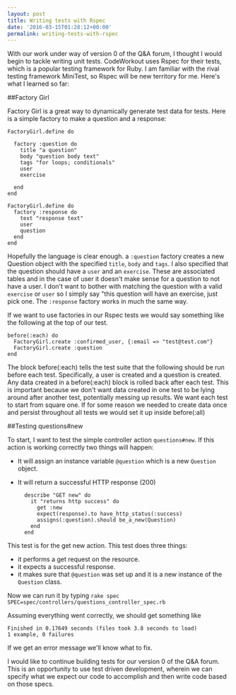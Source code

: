 ```yaml
---
layout: post
title: Writing tests with Rspec
date: '2016-03-15T01:28:12+00:00'
permalink: writing-tests-with-rspec
---
```

With our work under way of version 0 of the Q&A forum, I thought I would begin to tackle writing unit tests. CodeWorkout uses Rspec for their tests, which is a popular testing framework for Ruby. I am familiar with the rival testing framework MiniTest, so Rspec will be new territory for me. Here's what I learned so far:

##Factory Girl

Factory Girl is a great way to dynamically generate test data for tests. Here is a simple factory to make a question and a response:

    FactoryGirl.define do

      factory :question do
        title "a question"
        body "question body text"
        tags "for loops; conditionals"
        user
        exercise

      end
    end

    FactoryGirl.define do
      factory :response do
        text "response text"
        user
        question
      end
    end


Hopefully the language is clear enough. a `:question` factory creates a new Question object with the specified `title`, `body` and `tags`.  I also specified that the question should have a `user` and an `exercise`. These are associated tables and in the case of user it doesn't make sense for a question to not have a user. I don't want to bother with matching the question with  a valid `exercise` or `user` so I simply say "this question will have an exercise, just pick one. The `:response` factory works in much the same way.

If we want to use factories in our Rspec tests we would say something like the following at the top of our test.

    before(:each) do
      FactoryGirl.create :confirmed_user, {:email => "test@test.com"}
      FactoryGirl.create :question
    end

The block before(:each) tells the test suite that the following should be run before each test. Specifically, a user is created and a question is created. Any data created in a before(:each) block is rolled back after each test. This is important because we don't want data created in one test to be lying around after another test, potentially messing up results. We want each test to start from square one. If for some reason we needed to create data once and persist throughout all tests we would set it up inside before(:all)

##Testing questions#new  

To start, I want to test the simple controller action `questions#new`. If this action is working correctly two things will happen:

* It will assign an instance variable `@question` which is a new `Question` object.
* It will return a successful HTTP response (200)


        describe "GET new" do
          it "returns http success" do
            get :new
            expect(response).to have_http_status(:success)
            assigns(:question).should be_a_new(Question)
          end
        end

This test is for the get new action. This test does three things:

* it performs a get request on the resource.
* it expects a successful response.
* it makes sure that `@question` was set up and it is a new instance of the `Question` class.

Now we can run it by typing  `rake spec SPEC=spec/controllers/questions_controller_spec.rb`

Assuming everything went correctly, we should get something like

    Finished in 0.17649 seconds (files took 3.8 seconds to load)
    1 example, 0 failures

If we get an error message we'll know what to fix.

I would like to continue building tests for our version 0 of the Q&A forum. This is an opportunity to use test driven development, wherein we can specify what we expect our code to accomplish and then write code based on those specs.
